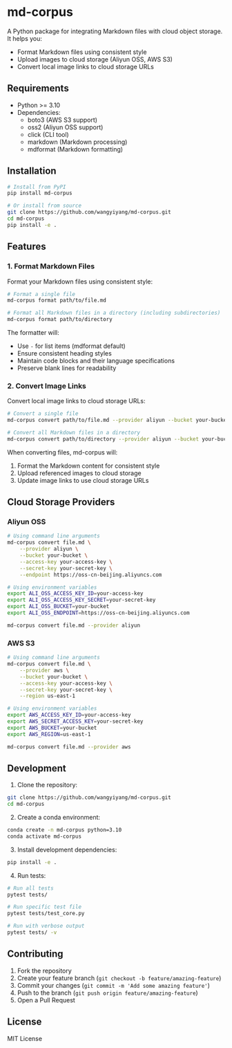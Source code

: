 # md-corpus

A Python package for integrating Markdown files with cloud object storage. It helps you:
- Format Markdown files using consistent style
- Upload images to cloud storage (Aliyun OSS, AWS S3)
- Convert local image links to cloud storage URLs

## Requirements

- Python >= 3.10
- Dependencies:
  - boto3 (AWS S3 support)
  - oss2 (Aliyun OSS support)
  - click (CLI tool)
  - markdown (Markdown processing)
  - mdformat (Markdown formatting)

## Installation

```bash
# Install from PyPI
pip install md-corpus

# Or install from source
git clone https://github.com/wangyiyang/md-corpus.git
cd md-corpus
pip install -e .
```

## Features

### 1. Format Markdown Files

Format your Markdown files using consistent style:
```bash
# Format a single file
md-corpus format path/to/file.md

# Format all Markdown files in a directory (including subdirectories)
md-corpus format path/to/directory
```

The formatter will:
- Use `-` for list items (mdformat default)
- Ensure consistent heading styles
- Maintain code blocks and their language specifications
- Preserve blank lines for readability

### 2. Convert Image Links

Convert local image links to cloud storage URLs:
```bash
# Convert a single file
md-corpus convert path/to/file.md --provider aliyun --bucket your-bucket

# Convert all Markdown files in a directory
md-corpus convert path/to/directory --provider aliyun --bucket your-bucket
```

When converting files, md-corpus will:
1. Format the Markdown content for consistent style
2. Upload referenced images to cloud storage
3. Update image links to use cloud storage URLs

## Cloud Storage Providers

### Aliyun OSS

```bash
# Using command line arguments
md-corpus convert file.md \
    --provider aliyun \
    --bucket your-bucket \
    --access-key your-access-key \
    --secret-key your-secret-key \
    --endpoint https://oss-cn-beijing.aliyuncs.com

# Using environment variables
export ALI_OSS_ACCESS_KEY_ID=your-access-key
export ALI_OSS_ACCESS_KEY_SECRET=your-secret-key
export ALI_OSS_BUCKET=your-bucket
export ALI_OSS_ENDPOINT=https://oss-cn-beijing.aliyuncs.com

md-corpus convert file.md --provider aliyun
```

### AWS S3

```bash
# Using command line arguments
md-corpus convert file.md \
    --provider aws \
    --bucket your-bucket \
    --access-key your-access-key \
    --secret-key your-secret-key \
    --region us-east-1

# Using environment variables
export AWS_ACCESS_KEY_ID=your-access-key
export AWS_SECRET_ACCESS_KEY=your-secret-key
export AWS_BUCKET=your-bucket
export AWS_REGION=us-east-1

md-corpus convert file.md --provider aws
```

## Development

1. Clone the repository:
```bash
git clone https://github.com/wangyiyang/md-corpus.git
cd md-corpus
```

2. Create a conda environment:
```bash
conda create -n md-corpus python=3.10
conda activate md-corpus
```

3. Install development dependencies:
```bash
pip install -e .
```

4. Run tests:
```bash
# Run all tests
pytest tests/

# Run specific test file
pytest tests/test_core.py

# Run with verbose output
pytest tests/ -v
```

## Contributing

1. Fork the repository
2. Create your feature branch (`git checkout -b feature/amazing-feature`)
3. Commit your changes (`git commit -m 'Add some amazing feature'`)
4. Push to the branch (`git push origin feature/amazing-feature`)
5. Open a Pull Request

## License

MIT License